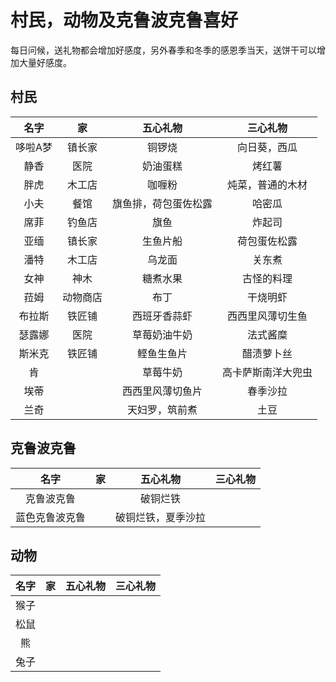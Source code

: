 # 村民，动物及克鲁波克鲁喜好

每日问候，送礼物都会增加好感度，另外春季和冬季的感恩季当天，送饼干可以增加大量好感度。

## 村民

|名字|家|五心礼物|三心礼物|
|:-:|:-:|:-:|:-:|
|哆啦A梦|镇长家|铜锣烧|向日葵，西瓜|
|静香|医院|奶油蛋糕|烤红薯|
|胖虎|木工店|咖喱粉|炖菜，普通的木材|
|小夫|餐馆|旗鱼排，荷包蛋佐松露|哈密瓜|
|席菲|钓鱼店|旗鱼|炸起司|
|亚缅|镇长家|生鱼片船|荷包蛋佐松露|
|潘特|木工店|乌龙面|关东煮|
|女神|神木|糖煮水果|古怪的料理|
|菈姆|动物商店|布丁|干烧明虾|
|布拉斯|铁匠铺|西班牙香蒜虾|西西里风薄切生鱼|
|瑟露娜|医院|草莓奶油牛奶|法式酱糜|
|斯米克|铁匠铺|鲣鱼生鱼片|醋渍萝卜丝|
|肯||草莓牛奶|高卡萨斯南洋大兜虫|
|埃蒂||西西里风薄切鱼片|春季沙拉|
|兰奇||天妇罗，筑前煮|土豆|

## 克鲁波克鲁

|名字|家|五心礼物|三心礼物|
|:-:|:-:|:-:|:-:|
|克鲁波克鲁||破铜烂铁||
|蓝色克鲁波克鲁||破铜烂铁，夏季沙拉||

## 动物

|名字|家|五心礼物|三心礼物|
|:-:|:-:|:-:|:-:|
|猴子||||
|松鼠||||
|熊||||
|兔子||||